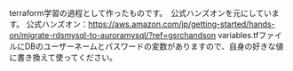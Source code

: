 terraform学習の過程として作ったものです。　公式ハンズオンを元にしています。
公式ハンズオン：https://aws.amazon.com/jp/getting-started/hands-on/migrate-rdsmysql-to-auroramysql/?ref=gsrchandson
variables.tfファイルにDBのユーザーネームとパスワードの変数がありますので、自身の好きな値に書き換えて使ってください。
